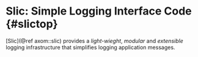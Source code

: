 Slic: Simple Logging Interface Code {#slictop}
===============================================

[Slic](@ref axom::slic) provides a *light-wieght*, *modular* and *extensible* 
logging infrastructure that simplifies logging application messages.
